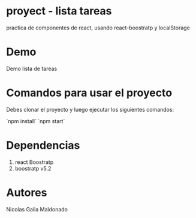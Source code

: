 # proyect - lista tareas 

practica de componentes de react, usando react-boostratp y localStorage

# Demo

Demo lista de tareas  

# Comandos para usar el proyecto 

Debes clonar el proyecto y luego ejecutar los siguientes comandos:

´npm install´
´npm start´

# Dependencias

1. react Boostratp
1. boostratp v5.2 

 # Autores 
 
Nicolas Galia Maldonado